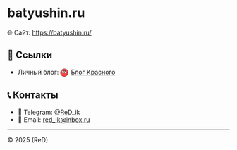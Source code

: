 # batyushin.ru

🌐 Сайт: https://batyushin.ru/

## 🔗 Ссылки

* Личный блог: <a href="https://t.me/BlogReD"><img src="site/img/red.webp" alt="Блог Красного" width="18" height="18" style="vertical-align:middle; margin-right:6px;">Блог Красного</a>

## 📞 Контакты

* 💬 Telegram: [@ReD_ik](https://t.me/ReD_ik)
* 📧 Email: [red_ik@inbox.ru](mailto:red_ik@inbox.ru)

---

© 2025 (ReD)